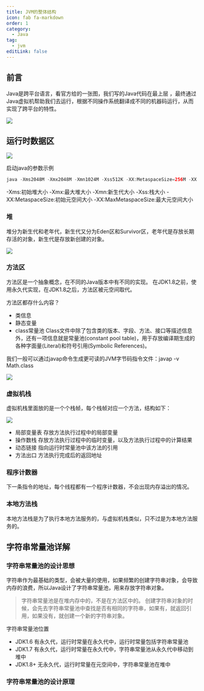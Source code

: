 ```yaml
---
title: JVM的整体结构
icon: fab fa-markdown
order: 1
category:
  - Java
tag:
  - jvm
editLink: false
---
```


## 前言 

Java是跨平台语言，看官方给的一张图，我们写的Java代码在最上层
，最终通过Java虚拟机帮助我们去运行，根据不同操作系统翻译成不同的机器码运行，从而实现了跨平台的特性。  


![](https://www.luoliang.top/images/jdk.png)


## 运行时数据区

![](https://www.luoliang.top/images/jvm_%E8%BF%90%E8%A1%8C%E6%97%B6%E6%95%B0%E6%8D%AE%E5%8C%BA.png)
  
启动java的参数示例
```java
java -Xms2048M -Xmx2048M -Xmn1024M -Xss512K -XX:MetaspaceSize=256M -XX:MaxMetaspaceSize=256M -jar microservice-eureka-server.jar 
```

-Xms:初始堆大小
-Xmx:最大堆大小
-Xmn:新生代大小
-Xss:栈大小
-XX:MetaspaceSize:初始元空间大小
-XX:MaxMetaspaceSize:最大元空间大小


### 堆
堆分为新生代和老年代，新生代又分为Eden区和Survivor区，老年代是存放长期存活的对象，新生代是存放新创建的对象。

![](https://www.luoliang.top/images/jvm_%E5%A0%86%E7%BB%93%E6%9E%84.png)


### 方法区
方法区是一个抽象概念，在不同的Java版本中有不同的实现。
在JDK1.8之前，使用永久代实现，在JDK1.8之后，方法区被元空间取代。

方法区都存什么内容？
- 类信息
- 静态变量
- class常量池
  Class文件中除了包含类的版本、字段、方法、接口等描述信息外，还有一项信息就是常量池(constant pool table)，用于存放编译期生成的各种字面量(Literal)和符号引用(Symbolic References)。

我们一般可以通过javap命令生成更可读的JVM字节码指令文件：javap -v Math.class

![](https://www.luoliang.top/images/jvm_%E5%86%85%E5%AD%98%E7%BB%93%E6%9E%84_%E5%8F%8D%E7%BC%96%E8%AF%91%E5%AD%97%E8%8A%82%E7%A0%81.png)


### 虚拟机栈

虚拟机栈里面放的是一个个栈帧，每个栈帧对应一个方法，结构如下：  

![](https://www.luoliang.top/images/jvm_%E6%A0%88%E5%B8%A7%E7%BB%93%E6%9E%84.png)
 
- 局部变量表  存放方法执行过程中的局部变量
- 操作数栈   存放方法执行过程中的临时变量，以及方法执行过程中的计算结果
- 动态链接   指向运行时常量池中该方法的引用
- 方法出口  方法执行完成后的返回地址

### 程序计数器
下一条指令的地址，每个线程都有一个程序计数器，不会出现内存溢出的情况。

### 本地方法栈  
本地方法栈是为了执行本地方法服务的，与虚拟机栈类似，只不过是为本地方法服务的。


## 字符串常量池详解

### 字符串常量池的设计思想
字符串作为最基础的类型，会被大量的使用，如果频繁的创建字符串对象，会导致内存的浪费，所以Java设计了字符串常量池，用来存放字符串对象。
> 字符串常量池是在堆内存中的，不是在方法区中的。
> 创建字符串对象的时候，会先去字符串常量池中查找是否有相同的字符串，如果有，就返回引用，如果没有，就创建一个新的字符串对象。

字符串常量池位置
- JDK1.6 有永久代，运行时常量在永久代中，运行时常量包括字符串常量池
- JDK1.7 有永久代，运行时常量在永久代中，字符串常量池从永久代中移动到堆中
- JDK1.8+ 无永久代，运行时常量在元空间中，字符串常量池在堆中



### 字符串常量池的设计原理

